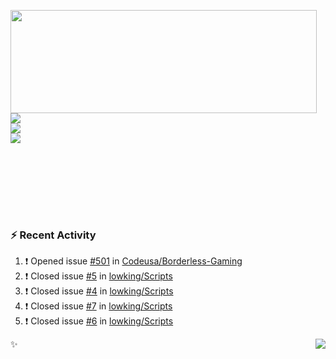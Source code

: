 <p>
  <img align="left" width="490" height="165" src="https://github-readme-stats.vercel.app/api?username=lowking&show_icons=true&hide_border=true&line_height=20&title_color=000000&icon_color=555&show_owner=true&text_color=777"/>
  <p>
    <a href="https://t.me/Violettoy_bot"><img src="https://img.shields.io/badge/Telegram-%2352A4DB.svg?&style=social&logo=telegram&logoColor=white" /></a>
    </br>
    <img src="https://github.com/lowking/lowking/workflows/Waka%20Readme/badge.svg" />
    </br>
    <img src="https://github.com/lowking/lowking/workflows/Activity%20Readme/badge.svg" />
  </p>
  </br>
  </br>
  </br>
  </br>
</p>
</br>

### :zap: Recent Activity

<!--START_SECTION:activity-->
1. ❗️ Opened issue [#501](https://github.com/Codeusa/Borderless-Gaming/issues/501) in [Codeusa/Borderless-Gaming](https://github.com/Codeusa/Borderless-Gaming)
2. ❗️ Closed issue [#5](https://github.com/lowking/Scripts/issues/5) in [lowking/Scripts](https://github.com/lowking/Scripts)
3. ❗️ Closed issue [#4](https://github.com/lowking/Scripts/issues/4) in [lowking/Scripts](https://github.com/lowking/Scripts)
4. ❗️ Closed issue [#7](https://github.com/lowking/Scripts/issues/7) in [lowking/Scripts](https://github.com/lowking/Scripts)
5. ❗️ Closed issue [#6](https://github.com/lowking/Scripts/issues/6) in [lowking/Scripts](https://github.com/lowking/Scripts)
<!--END_SECTION:activity-->

✨<img align="right" src="http://profile-counter.glitch.me/lowking/count.svg"/>
